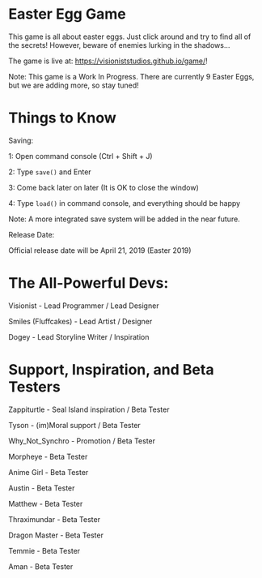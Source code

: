 # Easter Egg Game
This game is all about easter eggs.  Just click around and try to find all of the secrets!  However, beware of enemies lurking in the shadows...

The game is live at: https://visioniststudios.github.io/game/!

Note: This game is a Work In Progress.  There are currently 9 Easter Eggs, but we are adding more, so stay tuned!

# Things to Know
Saving:

1: Open command console (Ctrl + Shift + J)

2: Type `save()` and Enter

3: Come back later on later (It is OK to close the window)

4: Type `load()` in command console, and everything should be happy

Note: A more integrated save system will be added in the near future.  

Release Date:

Official release date will be April 21, 2019 (Easter 2019)

# The All-Powerful Devs:
Visionist - Lead Programmer / Lead Designer

Smiles (Fluffcakes) - Lead Artist / Designer

Dogey - Lead Storyline Writer / Inspiration

# Support, Inspiration, and Beta Testers
Zappiturtle - Seal Island inspiration / Beta Tester

Tyson - (im)Moral support / Beta Tester

Why_Not_Synchro - Promotion / Beta Tester

Morpheye - Beta Tester

Anime Girl - Beta Tester

Austin - Beta Tester

Matthew - Beta Tester

Thraximundar - Beta Tester

Dragon Master - Beta Tester

Temmie - Beta Tester

Aman - Beta Tester
